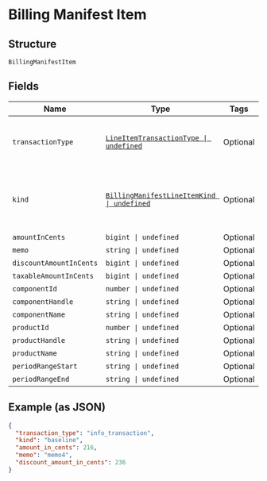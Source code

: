 
# Billing Manifest Item

## Structure

`BillingManifestItem`

## Fields

| Name | Type | Tags | Description |
|  --- | --- | --- | --- |
| `transactionType` | [`LineItemTransactionType \| undefined`](../../doc/models/line-item-transaction-type.md) | Optional | A handle for the line item transaction type |
| `kind` | [`BillingManifestLineItemKind \| undefined`](../../doc/models/billing-manifest-line-item-kind.md) | Optional | A handle for the billing manifest line item kind |
| `amountInCents` | `bigint \| undefined` | Optional | - |
| `memo` | `string \| undefined` | Optional | - |
| `discountAmountInCents` | `bigint \| undefined` | Optional | - |
| `taxableAmountInCents` | `bigint \| undefined` | Optional | - |
| `componentId` | `number \| undefined` | Optional | - |
| `componentHandle` | `string \| undefined` | Optional | - |
| `componentName` | `string \| undefined` | Optional | - |
| `productId` | `number \| undefined` | Optional | - |
| `productHandle` | `string \| undefined` | Optional | - |
| `productName` | `string \| undefined` | Optional | - |
| `periodRangeStart` | `string \| undefined` | Optional | - |
| `periodRangeEnd` | `string \| undefined` | Optional | - |

## Example (as JSON)

```json
{
  "transaction_type": "info_transaction",
  "kind": "baseline",
  "amount_in_cents": 216,
  "memo": "memo4",
  "discount_amount_in_cents": 236
}
```

